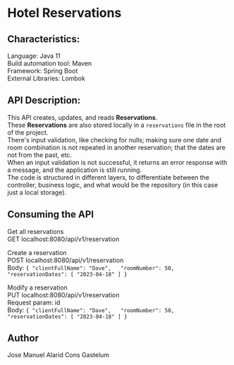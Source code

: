 # Hotel Reservations

## Characteristics:
Language: Java 11  
Build automation tool: Maven  
Framework: Spring Boot  
External Libraries: Lombok

## API Description:
This API creates, updates, and reads **Reservations**.  
These **Reservations** are also stored locally in a `reservations` file in the root of the project.  
There's input validation, like checking for nulls; making sure one date and room combination is not repeated in another reservation; that the dates are not from the past, etc.  
When an input validation is not successful, it returns an error response with a message, and the application is still running.  
The code is structured in different layers, to differentiate between the controller, business logic, and what would be the repository (in this case just a local storage).


## Consuming the API
Get all reservations  
GET localhost:8080/api/v1/reservation  

Create a reservation  
POST localhost:8080/api/v1/reservation  
Body: `{
  "clientFullName": "Dave",  
  "roomNumber": 50,
  "reservationDates": [
  "2023-04-18"
]
}`

Modify a reservation  
PUT localhost:8080/api/v1/reservation  
Request param: id  
Body: `{
"clientFullName": "Dave",  
"roomNumber": 50,
"reservationDates": [
"2023-04-18"
]
}`

## Author
Jose Manuel Alarid Cons Gastelum